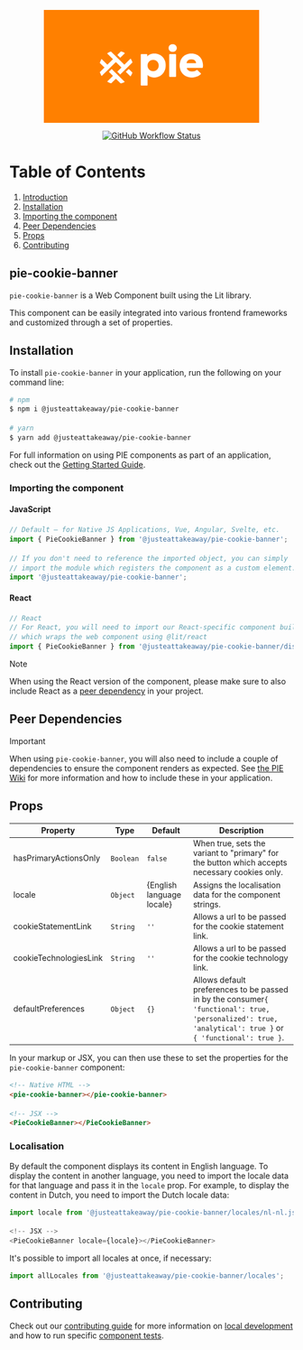 <p align="center">
  <img align="center" src="../../../readme_image.png" height="200" alt="">
</p>

<p align="center">
  <a href="https://www.npmjs.com/@justeattakeaway/pie-cookie-banner">
    <img alt="GitHub Workflow Status" src="https://img.shields.io/npm/v/@justeattakeaway/pie-cookie-banner.svg">
  </a>
</p>

# Table of Contents

1. [Introduction](#pie-cookie-banner)
2. [Installation](#installation)
3. [Importing the component](#importing-the-component)
4. [Peer Dependencies](#peer-dependencies)
5. [Props](#props)
6. [Contributing](#contributing)


## pie-cookie-banner

`pie-cookie-banner` is a Web Component built using the Lit library.

This component can be easily integrated into various frontend frameworks and customized through a set of properties.


## Installation

To install `pie-cookie-banner` in your application, run the following on your command line:

```bash
# npm
$ npm i @justeattakeaway/pie-cookie-banner

# yarn
$ yarn add @justeattakeaway/pie-cookie-banner
```

For full information on using PIE components as part of an application, check out the [Getting Started Guide](https://github.com/justeattakeaway/pie/wiki/Getting-started-with-PIE-Web-Components).


### Importing the component

#### JavaScript
```js
// Default – for Native JS Applications, Vue, Angular, Svelte, etc.
import { PieCookieBanner } from '@justeattakeaway/pie-cookie-banner';

// If you don't need to reference the imported object, you can simply
// import the module which registers the component as a custom element.
import '@justeattakeaway/pie-cookie-banner';
```

#### React
```js
// React
// For React, you will need to import our React-specific component build
// which wraps the web component using ​@lit/react
import { PieCookieBanner } from '@justeattakeaway/pie-cookie-banner/dist/react';
```

> [!NOTE]
> When using the React version of the component, please make sure to also
> include React as a [peer dependency](#peer-dependencies) in your project.


## Peer Dependencies

> [!IMPORTANT]
> When using `pie-cookie-banner`, you will also need to include a couple of dependencies to ensure the component renders as expected. See [the PIE Wiki](https://github.com/justeattakeaway/pie/wiki/Getting-started-with-PIE-Web-Components#expected-dependencies) for more information and how to include these in your application.

## Props

| Property | Type | Default | Description |
|---|---|---|---|
| hasPrimaryActionsOnly | `Boolean` | `false` | When true, sets the variant to "primary" for the button which accepts necessary cookies only. |
| locale | `Object`  | {English language locale} | Assigns the localisation data for the component strings. |
| cookieStatementLink | `String`  | `''` | Allows a url to be passed for the cookie statement link. |
| cookieTechnologiesLink | `String`  | `''` | Allows a url to be passed for the cookie technology link. |
| defaultPreferences | `Object`  | `{}` | Allows default preferences to be passed in by the consumer`{ 'functional': true, 'personalized': true, 'analytical': true }` or `{ 'functional': true }`. |

In your markup or JSX, you can then use these to set the properties for the `pie-cookie-banner` component:

```html
<!-- Native HTML -->
<pie-cookie-banner></pie-cookie-banner>

<!-- JSX -->
<PieCookieBanner></PieCookieBanner>
```

### Localisation

By default the component displays its content in English language. To display the content in another language, you need to import the locale data for that language and pass it in the `locale` prop. For example, to display the content in Dutch, you need to import the Dutch locale data:

```js
import locale from '@justeattakeaway/pie-cookie-banner/locales/nl-nl.json';

<!-- JSX -->
<PieCookieBanner locale={locale}></PieCookieBanner>
```

It's possible to import all locales at once, if necessary:

```js
import allLocales from '@justeattakeaway/pie-cookie-banner/locales';
```

## Contributing

Check out our [contributing guide](https://github.com/justeattakeaway/pie/wiki/Contributing-Guide) for more information on [local development](https://github.com/justeattakeaway/pie/wiki/Contributing-Guide#local-development) and how to run specific [component tests](https://github.com/justeattakeaway/pie/wiki/Contributing-Guide#testing).
